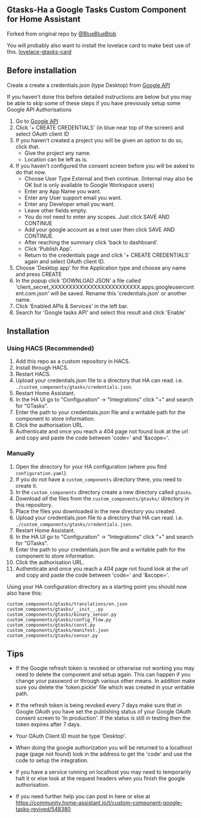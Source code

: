 ## Gtasks-Ha a Google Tasks Custom Component for Home Assistant
Forked from original repo by [@BlueBlueBlob](https://github.com/blueblueblob)

You will probably also want to install the lovelace card to make best use of this. [lovelace-gtasks-card](https://github.com/myntath/lovelace-gtasks-card)

## Before installation
Create a create a credentials.json (type Desktop) from [Google API](https://console.developers.google.com/apis/credentials)

If you haven't done this before detailed instructions are below but you may be able to skip some of these steps if you have previously setup some Google API Authorisations
1. Go to [Google API](https://console.developers.google.com/apis/credentials)
2. Click '+ CREATE CREDENTIALS' (in blue near top of the screen) and select OAuth client ID
3. If you haven't created a project you will be given an option to do so, click that.
   - Give the project any name.
   - Location can be left as is.
5. If you haven't configured the consent screen before you will be asked to do that now.
   - Choose User Type External and then continue. (Internal may also be OK but is only available to Google Workspace users)
   - Enter any App Name you want.
   - Enter any User support email you want.
   - Enter any Developer email you want.
   - Leave other fields empty.
   - You do not need to enter any scopes. Just click SAVE AND CONTINUE
   - Add your google account as a test user then click SAVE AND CONTINUE.
   - After reaching the summary click 'back to dashboard'.
   - Click 'Publish App'.
   - Return to the credentials page and click '+ CREATE CREDENTIALS' again and select OAuth client ID.
6. Choose 'Desktop app' for the Application type and choose any name and press CREATE
7. In the popup click 'DOWNLOAD JSON' a file called 'client_secret_XXXXXXXXXXXXXXXXXXXXXXXXX.apps.googleusercontent.com.json' will be saved. Rename this 'credentials.json' or another name.
8. Click 'Enabled APIs & Services' in the left bar.
9. Search for 'Google tasks API' and select this result and click 'Enable'

## Installation

### Using HACS (Recommended)

1. Add this repo as a custom repository in HACS.
2. Install through HACS.
3. Restart HACS.
4. Upload your credentials.json file to a directory that HA can read. i.e. `./custom_components/gtasks/credentials.json`.
5. Restart Home Assistant.
6. In the HA UI go to "Configuration" -> "Integrations" click "+" and search for "GTasks".
7. Enter the path to your credentials.json file and a writable path for the component to store information.
8. Click the authorisation URL.
9. Authenticate and once you reach a 404 page not found look at the url and copy and paste the code between 'code=' and '&scope='.

### Manually

1. Open the directory for your HA configuration (where you find `configuration.yaml`).
2. If you do not have a `custom_components` directory there, you need to create it.
3. In the `custom_components` directory create a new directory called `gtasks`.
4. Download _all_ the files from the `custom_components/gtasks/` directory in this repository.
5. Place the files you downloaded in the new directory you created.
6. Upload your credentials.json file to a directory that HA can read. i.e. `./custom_components/gtasks/credentials.json`.
7. Restart Home Assistant.
8. In the HA UI go to "Configuration" -> "Integrations" click "+" and search for "GTasks".
9. Enter the path to your credentials.json file and a writable path for the component to store information.
10. Click the authorisation URL.
11. Authenticate and once you reach a 404 page not found look at the url and copy and paste the code between 'code=' and '&scope='.

Using your HA configuration directory as a starting point you should now also have this:

```text
custom_components/gtasks/translations/en.json
custom_components/gtasks/__init__.py
custom_components/gtasks/binary_sensor.py
custom_components/gtasks/config_flow.py
custom_components/gtasks/const.py
custom_components/gtasks/manifest.json
custom_components/gtasks/sensor.py
```


## Tips

- If the Google refresh token is revoked or otherwise not working you may need to delete the component and setup again. This can happen if you change your password or through various other means. In addition make sure you delete the 'token.pickle' file which was created in your writable path.

- If the refresh token is being revoked every 7 days make sure that in Google OAuth you have set the publishing status of your Google OAuth consent screen to 'In production'.
If the status is still in testing then the token expires after 7 days.

- Your OAuth Client ID must be type 'Desktop'.

- When doing the google authorization you will be returned to a localhost page (page not found) look in the address to get the 'code' and
use the code to setup the integration. 
 
- If you have a service running on localhost you may need to temporarily halt it or else look at the request headers when you finish the google authorisation.

- If you need further help you can post in here or else at https://community.home-assistant.io/t/custom-component-google-tasks-revived/548380
